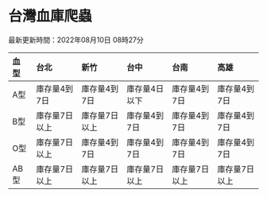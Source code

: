 # 台灣血庫爬蟲

最新更新時間：2022年08月10日 08時27分

| 血型   | 台北      | 新竹      | 台中      | 台南      | 高雄      |
|:-----|:--------|:--------|:--------|:--------|:--------|
| A型   | 庫存量4到7日 | 庫存量4到7日 | 庫存量4日以下 | 庫存量4到7日 | 庫存量4到7日 |
| B型   | 庫存量7日以上 | 庫存量7日以上 | 庫存量4到7日 | 庫存量4到7日 | 庫存量4到7日 |
| O型   | 庫存量7日以上 | 庫存量4到7日 | 庫存量4到7日 | 庫存量4到7日 | 庫存量4到7日 |
| AB型  | 庫存量7日以上 | 庫存量7日以上 | 庫存量7日以上 | 庫存量7日以上 | 庫存量7日以上 |